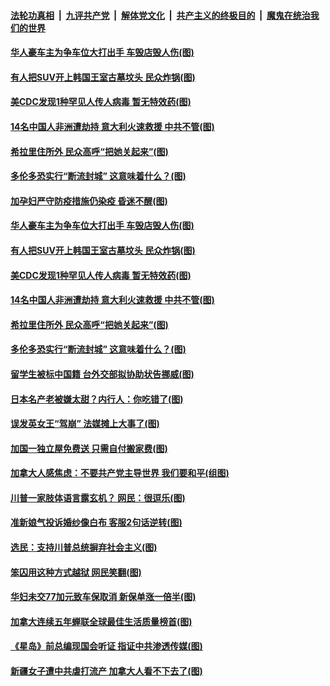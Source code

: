 

####  [法轮功真相](../../../../basic/blob/master/README.md?t=11190502) &nbsp;|&nbsp; [九评共产党](../../../../9ping.md/blob/master/README.md?t=11190502) &nbsp;|&nbsp; [解体党文化](../../../../jtdwh.md/blob/master/README.md?t=11190502)  &nbsp;|&nbsp; [共产主义的终极目的](../../../../gczydzjmd.md/blob/master/README.md?t=11190502) &nbsp;|&nbsp; [魔鬼在统治我们的世界](../../../../mgztzwmdsj.md/blob/master/README.md?t=11190502) 

#### [华人豪车主为争车位大打出手 车毁店毁人伤(图)](../pages/p3/952989.md?t=11190502) 

#### [有人把SUV开上韩国王室古墓坟头 民众炸锅(图)](../pages/p3/952976.md?t=11190502) 

#### [美CDC发现1种罕见人传人病毒 暂无特效药(图)](../pages/p3/952973.md?t=11190502) 

#### [14名中国人非洲遭劫持 意大利火速救援 中共不管(图)](../pages/p3/952937.md?t=11190502) 

#### [希拉里住所外 民众高呼“把她关起来”(图)](../pages/p3/952892.md?t=11190502) 

#### [多伦多恐实行“断流封城” 这意味着什么？(图)](../pages/p3/952876.md?t=11190502) 

#### [加孕妇严守防疫措施仍染疫 昏迷不醒(图)](../pages/p3/953018.md?t=11190502) 

#### [华人豪车主为争车位大打出手 车毁店毁人伤(图)](../pages/p3/952989.md?t=11190502) 

#### [有人把SUV开上韩国王室古墓坟头 民众炸锅(图)](../pages/p3/952976.md?t=11190502) 

#### [美CDC发现1种罕见人传人病毒 暂无特效药(图)](../pages/p3/952973.md?t=11190502) 

#### [14名中国人非洲遭劫持 意大利火速救援 中共不管(图)](../pages/p3/952937.md?t=11190502) 

#### [希拉里住所外 民众高呼“把她关起来”(图)](../pages/p3/952892.md?t=11190502) 

#### [多伦多恐实行“断流封城” 这意味着什么？(图)](../pages/p3/952876.md?t=11190502) 

#### [留学生被标中国籍 台外交部拟协助状告挪威(图)](../pages/p3/952866.md?t=11190502) 

#### [日本名产老被嫌太甜？内行人：你吃错了(图)](../pages/p3/952863.md?t=11190502) 

#### [误发英女王“驾崩” 法媒摊上大事了(图)](../pages/p3/952820.md?t=11190502) 

#### [加国一独立屋免费送 只需自付搬家费(图)](../pages/p3/952815.md?t=11190502) 

#### [加拿大人感焦虑：不要共产党主导世界 我们要和平(组图)](../pages/p3/952796.md?t=11190502) 

#### [川普一家肢体语言露玄机？ 网民：很逗乐(图)](../pages/p3/952744.md?t=11190502) 

#### [准新娘气投诉婚纱像白布 客服2句话逆转(图)](../pages/p3/952722.md?t=11190502) 

#### [选民：支持川普总统摒弃社会主义(图)](../pages/p3/952719.md?t=11190502) 

#### [笨囚用这种方式越狱 网民笑翻(图)](../pages/p3/952343.md?t=11190502) 

#### [华妇未交77加元致车保取消 新保单涨一倍半(图)](../pages/p3/952632.md?t=11190502) 

#### [加拿大连续五年蝉联全球最佳生活质量榜首(图)](../pages/p3/952628.md?t=11190502) 

#### [《星岛》前总编现国会听证 指证中共渗透传媒(图)](../pages/p3/952631.md?t=11190502) 

#### [新疆女子遭中共虐打流产 加拿大人看不下去了(图)](../pages/p3/952623.md?t=11190502) 


